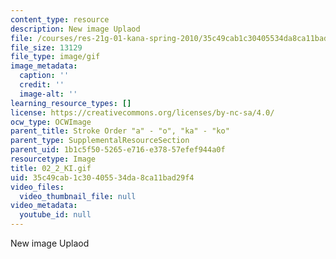 ```yaml
---
content_type: resource
description: New image Uplaod
file: /courses/res-21g-01-kana-spring-2010/35c49cab1c30405534da8ca11bad29f4_02_2_KI.gif
file_size: 13129
file_type: image/gif
image_metadata:
  caption: ''
  credit: ''
  image-alt: ''
learning_resource_types: []
license: https://creativecommons.org/licenses/by-nc-sa/4.0/
ocw_type: OCWImage
parent_title: Stroke Order "a" - "o", "ka" - "ko"
parent_type: SupplementalResourceSection
parent_uid: 1b1c5f50-5265-e716-e378-57efef944a0f
resourcetype: Image
title: 02_2_KI.gif
uid: 35c49cab-1c30-4055-34da-8ca11bad29f4
video_files:
  video_thumbnail_file: null
video_metadata:
  youtube_id: null
---
```

New image Uplaod
